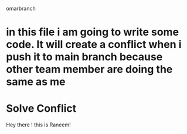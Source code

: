 omarbranch
# in this file i am going to write some code. It will create a conflict when i push it to main branch because other team member are doing the same as me 

# Solve Conflict 

Hey there ! this is Raneem! 


